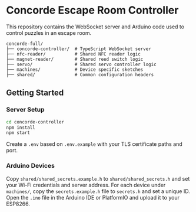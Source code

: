 # Concorde Escape Room Controller

This repository contains the WebSocket server and Arduino code used to control puzzles in an escape room.

```
concorde-full/
├── concorde-controller/  # TypeScript WebSocket server
├── nfc-reader/           # Shared NFC reader logic
├── magnet-reader/        # Shared reed switch logic
├── servo/                # Shared servo controller logic
├── machines/             # Device specific sketches
├── shared/               # Common configuration headers
```

## Getting Started

### Server Setup

```bash
cd concorde-controller
npm install
npm start
```

Create a `.env` based on `.env.example` with your TLS certificate paths and port.

### Arduino Devices

Copy `shared/shared_secrets.example.h` to `shared/shared_secrets.h` and set your Wi-Fi credentials and server address.
For each device under `machines/`, copy the `secrets.example.h` file to `secrets.h` and set a unique ID.
Open the `.ino` file in the Arduino IDE or PlatformIO and upload it to your ESP8266.
